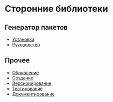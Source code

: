 Сторонние библиотеки
=============================

## Генератор пакетов

* [Установка](generator-install.md)
* [Руководство](generator-guide.md)

## Прочее

* [Обновление](vendor-update.md)
* [Создание](vendor-create.md)
* [Версионирование](vendor-version.md)
* [Тестирование](vendor-test.md)
* [Документирование](vendor-doc.md)
